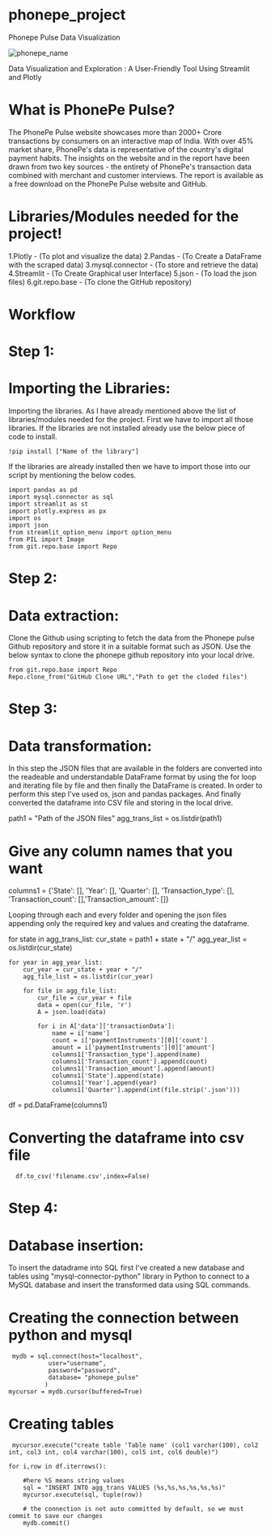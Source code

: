 # phonepe_project
Phonepe Pulse Data Visualization

![phonepe_name](https://user-images.githubusercontent.com/114122027/233252011-a5cddbdd-4090-4121-8d01-2e252597afa7.jpg)


Data Visualization and Exploration : A User-Friendly Tool Using Streamlit and Plotly
# What is PhonePe Pulse?
The PhonePe Pulse website showcases more than 2000+ Crore transactions by consumers on an interactive map of India. With over 45% market share, PhonePe's data is representative of the country's digital payment habits. The insights on the website and in the report have been drawn from two key sources - the entirety of PhonePe's transaction data combined with merchant and customer interviews. The report is available as a free download on the PhonePe Pulse website and GitHub.

# Libraries/Modules needed for the project!
1.Plotly - (To plot and visualize the data)
2.Pandas - (To Create a DataFrame with the scraped data)
3.mysql.connector - (To store and retrieve the data)
4.Streamlit - (To Create Graphical user Interface)
5.json - (To load the json files)
6.git.repo.base - (To clone the GitHub repository)

# Workflow

# Step 1:
# Importing the Libraries:
Importing the libraries. As I have already mentioned above the list of libraries/modules needed for the project. First we have to import all those libraries. If the libraries are not installed already use the below piece of code to install.

    !pip install ["Name of the library"]
    
If the libraries are already installed then we have to import those into our script by mentioning the below codes.
   
    import pandas as pd
    import mysql.connector as sql
    import streamlit as st
    import plotly.express as px
    import os
    import json
    from streamlit_option_menu import option_menu
    from PIL import Image
    from git.repo.base import Repo


# Step 2:
# Data extraction:
Clone the Github using scripting to fetch the data from the Phonepe pulse Github repository and store it in a suitable format such as JSON. Use the below syntax to clone the phonepe github repository into your local drive.

    from git.repo.base import Repo
    Repo.clone_from("GitHub Clone URL","Path to get the cloded files")
    
# Step 3:
# Data transformation:
In this step the JSON files that are available in the folders are converted into the readeable and understandable DataFrame format by using the for loop and iterating file by file and then finally the DataFrame is created. In order to perform this step I've used os, json and pandas packages. And finally converted the dataframe into CSV file and storing in the local drive.
 
 path1 = "Path of the JSON files"
agg_trans_list = os.listdir(path1)

# Give any column names that you want
columns1 = {'State': [], 'Year': [], 'Quarter': [], 'Transaction_type': [], 'Transaction_count': [],'Transaction_amount': []}

Looping through each and every folder and opening the json files appending only the required key and values and creating the dataframe.

  for state in agg_trans_list:
    cur_state = path1 + state + "/"
    agg_year_list = os.listdir(cur_state)

    for year in agg_year_list:
        cur_year = cur_state + year + "/"
        agg_file_list = os.listdir(cur_year)

        for file in agg_file_list:
            cur_file = cur_year + file
            data = open(cur_file, 'r')
            A = json.load(data)

            for i in A['data']['transactionData']:
                name = i['name']
                count = i['paymentInstruments'][0]['count']
                amount = i['paymentInstruments'][0]['amount']
                columns1['Transaction_type'].append(name)
                columns1['Transaction_count'].append(count)
                columns1['Transaction_amount'].append(amount)
                columns1['State'].append(state)
                columns1['Year'].append(year)
                columns1['Quarter'].append(int(file.strip('.json')))
            
df = pd.DataFrame(columns1)

# Converting the dataframe into csv file

      df.to_csv('filename.csv',index=False)
      
      
# Step 4:
# Database insertion:
To insert the datadrame into SQL first I've created a new database and tables using "mysql-connector-python" library in Python to connect to a MySQL database and insert the transformed data using SQL commands.
# Creating the connection between python and mysql

     mydb = sql.connect(host="localhost",
               user="username",
               password="password",
               database= "phonepe_pulse"
              )
    mycursor = mydb.cursor(buffered=True)
    
# Creating tables
 
     mycursor.execute("create table 'Table name' (col1 varchar(100), col2 int, col3 int, col4 varchar(100), col5 int, col6 double)")

    for i,row in df.iterrows():
    
        #here %S means string values 
        sql = "INSERT INTO agg_trans VALUES (%s,%s,%s,%s,%s,%s)"
        mycursor.execute(sql, tuple(row))
        
        # the connection is not auto committed by default, so we must commit to save our changes
        mydb.commit()
        
 













